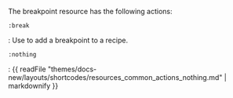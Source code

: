 The breakpoint resource has the following actions:

`:break`

:   Use to add a breakpoint to a recipe.

`:nothing`

:   {{ readFile "themes/docs-new/layouts/shortcodes/resources_common_actions_nothing.md" | markdownify }}